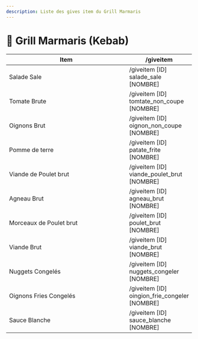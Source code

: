 ```yaml
---
description: Liste des gives item du Grill Marmaris
---
```


# 🥙 Grill Marmaris (Kebab)

<table><thead><tr><th width="351">Item</th><th>/giveitem</th></tr></thead><tbody><tr><td>Salade Sale</td><td>/giveitem [ID] salade_sale [NOMBRE]</td></tr><tr><td>Tomate Brute</td><td>/giveitem [ID] tomtate_non_coupe [NOMBRE]</td></tr><tr><td>Oignons Brut</td><td>/giveitem [ID] oignon_non_coupe [NOMBRE]</td></tr><tr><td>Pomme de terre</td><td>/giveitem [ID] patate_frite [NOMBRE]</td></tr><tr><td>Viande de Poulet brut</td><td>/giveitem [ID] viande_poulet_brut [NOMBRE]</td></tr><tr><td>Agneau Brut</td><td>/giveitem [ID] agneau_brut [NOMBRE]</td></tr><tr><td>Morceaux de Poulet brut</td><td>/giveitem [ID] poulet_brut [NOMBRE]</td></tr><tr><td>Viande Brut</td><td>/giveitem [ID] viande_brut [NOMBRE]</td></tr><tr><td>Nuggets Congelés</td><td>/giveitem [ID] nuggets_congeler [NOMBRE]</td></tr><tr><td>Oignons Fries Congelés</td><td>/giveitem [ID] oingion_frie_congeler [NOMBRE]</td></tr><tr><td>Sauce Blanche</td><td>/giveitem [ID] sauce_blanche [NOMBRE]</td></tr></tbody></table>

